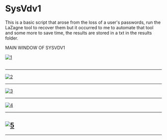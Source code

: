 # SysVdv1
 This is a basic script that arose from the loss of a user's passwords, run the LaZagne tool to recover them but it occurred to me to automate that tool and some more to save time, the results are stored in a txt in the results folder.
 
 <p2>MAIN WINDOW OF SYSVDV1</p2>

<a href="https://ibb.co/je2rPm"><img src="https://preview.ibb.co/bBV0H6/1.png" alt="1" border="0"></a><br /><a target='_blank' href='https://es.imgbb.com/'></a><br />

------------------------------------------------------------------------------------------
<a href="https://ibb.co/mS4rqR"><img src="https://preview.ibb.co/eFyvH6/2.png" alt="2" border="0"></a>

------------------------------------------------------------------------------------------
<a href="https://imgbb.com/"><img src="https://image.ibb.co/dg8HVR/3.png" alt="3" border="0"></a>

------------------------------------------------------------------------------------------
<a href="https://ibb.co/hPcNx6"><img src="https://preview.ibb.co/csqxVR/4.png" alt="4" border="0"></a>

------------------------------------------------------------------------------------------

<a href="https://imgbb.com/"><img src="https://image.ibb.co/cL5sx6/5.png" alt="5" border="0"></a>
------------------------------------------------------------------------------------------


------------------------------------------------------------------------------------------

